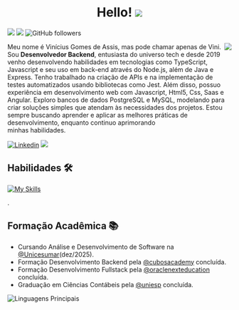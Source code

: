 <h1 align="center" >Hello!  <img src="https://media.giphy.com/media/hvRJCLFzcasrR4ia7z/giphy.gif"></h1>

![](https://komarev.com/ghpvc/?username=viniciusgoms&color=000000)
![](https://estruyf-github.azurewebsites.net/api/VisitorHit?user=viniciusgomss&countColorcountColor&countColor=%232979ff) ![GitHub followers](https://img.shields.io/github/followers/viniciusgoms?label=Follow&style=social)

<img src="https://media.giphy.com/media/v1.Y2lkPTc5MGI3NjExd3dkNHYxYnAyMHdhNGRyb3U5bWo0am1yNm1jeHRxYTVpYTlsc2U4YyZlcD12MV9pbnRlcm5hbF9naWZfYnlfaWQmY3Q9Zw/nWfsDqn1HbkQD4AAYA/giphy-downsized-large.gif" align="right" >
<p align="left" style="text-align: justify">
  
Meu nome é Vinícius Gomes de Assis, mas pode chamar apenas de Vini. Sou **Desenvolvedor Backend**, entusiasta do universo tech e desde 2019 venho desenvolvendo habilidades em tecnologias como TypeScript, Javascript e seu uso em back-end através do Node.js, além de Java e Express. Tenho trabalhado na criação de APIs e na implementação de testes automatizados usando bibliotecas como Jest. Além disso, possuo experiência em desenvolvimento web com Javascript, Html5, Css, Saas e Angular. Exploro bancos de dados PostgreSQL e MySQL, modelando para criar soluções simples que atendam às necessidades dos projetos. Estou sempre buscando aprender e aplicar as melhores práticas de desenvolvimento, enquanto continuo aprimorando  
minhas habilidades.

</p>


[![Linkedin](https://img.shields.io/badge/vinicius%20gomes%20-0077B5?style=for-the-badge&logo=linkedin&logoColor=white)](https://www.linkedin.com/in/viniciusgomss/) 
<a href="mailto:vgomes.web@gmail.com">
  <img src="https://img.shields.io/badge/-Gmail-E63E31?style=for-the-badge&logo=gmail&logoColor=white" />
</a>


## Habilidades 🛠️

[![My Skills](https://skillicons.dev/icons?i=html,css,js,typescript,nodejs,java,angular,postgres,sass,figma,jest)](https://skillicons.dev)  

.  
    
## Formação Acadêmica 📚

- Cursando Análise e Desenvolvimento de Software na [@Unicesumar](https://www.unicesumar.edu.br/home/)(dez/2025).
- Formação Desenvolvimento Backend pela [@cubosacademy](https://cubos.academy/cursos/desenvolvimento-de-software) concluída.
- Formação Desenvolvimento Fullstack pela [@oraclenexteducation](https://www.oracle.com/br/education/oracle-next-education/) concluída.
- Graduação em Ciências Contábeis pela [@uniesp](https://www.iesp.edu.br/cursos/graduacao/ciencias-contabeis) concluída.

![Linguagens Principais](https://github-readme-stats.vercel.app/api/top-langs/?username=viniciusgoms&theme=tokyonight&hide_border=true&custom_title=Linguagens%20%Principais)

